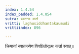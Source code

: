```yaml
---
index: 1.4.54
index_padded: 1.4.054
sutra: स्वतन्त्रः कर्ता
vritti: laghusiddhantakaumudi
vrittiindex: 896

---
```

क्रियायां स्वातन्त्र्येण विवक्षितोर्ऽथः कर्ता स्यात्॥